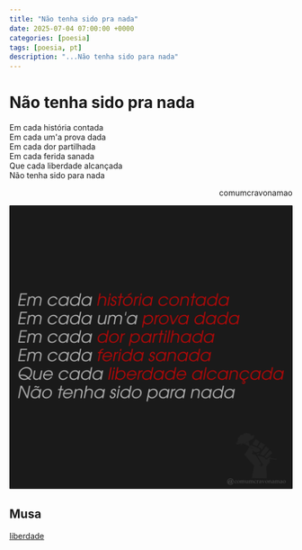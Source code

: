 ```yaml
---
title: "Não tenha sido pra nada"
date: 2025-07-04 07:00:00 +0000
categories: [poesia]
tags: [poesia, pt]
description: "...Não tenha sido para nada"
---
```


# Não tenha sido pra nada

<div style="color:Platinum">
<p>
Em cada história contada<br>
Em cada um'a prova dada<br>
Em cada dor partilhada<br>
Em cada ferida sanada<br>
Que cada liberdade alcançada<br>
Não tenha sido para nada<br>
</p>
</div>
<p style="text-align:right">comumcravonamao</p>

![nao-tenha-sido-pra-nada](/assets/images/nao-tenha-sido-pra-nada.png)

## Musa
[liberdade](/posts/quotes-f-de-sousa-borges)

